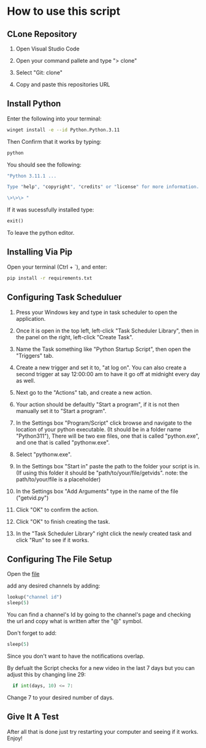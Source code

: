 # How to use this script

## CLone Repository

1. Open Visual Studio Code

2. Open your command pallete and type "> clone"

3. Select "Git: clone"

4. Copy and paste this repositories URL

## Install Python

Enter the following into your terminal:

```bash
winget install -e --id Python.Python.3.11
```

Then Confirm that it works by typing:

```bash
python
```

You should see the following:

```bash
"Python 3.11.1 ...

Type "help", "copyright", "credits" or "license" for more information.

\>\>\> "
```

If it was sucessfully installed type:

```python
exit()
```

To leave the python editor.

## Installing Via Pip

Open your terminal (Ctrl + `), and enter:

```bash
pip install -r requirements.txt
```

## Configuring Task Scheduluer

1. Press your Windows key and type in task scheduler to open the application.

2. Once it is open in the top left, left-click "Task Scheduler Library", then in the panel on the right, left-click "Create Task".

3. Name the Task something like "Python Startup Script", then open the "Triggers" tab.

4. Create a new trigger and set it to, "at log on". You can also create a second trigger at say 12:00:00 am to have it go off at midnight every day as well.

5. Next go to the "Actions" tab, and create a new action.

6. Your action should be defaultly "Start a program", if it is not then manually set it to "Start a program".

7. In the Settings box "Program/Script" click browse and navigate to the location of your python executable. (It should be in a folder name "Python311"), There will be two exe files, one that is called "python.exe", and one that is called "pythonw.exe".

8. Select "pythonw.exe".

9. In the Settings box "Start in" paste the path to the folder your script is in. (If using this folder it should be "path/to/your/file/getvids". note: the path/to/your/file is a placeholder)

10. In the Settings box "Add Arguments" type in the name of the file ("getvid.py")

11. Click "OK" to confirm the action.

12. Click "OK" to finish creating the task.

13. In the "Task Scheduler Library" right click the newly created task and click "Run" to see if it works.

## Configuring The File Setup

Open the [file](getvid.py)

add any desired channels by adding:

```python
lookup("channel id")
sleep(5)
```

You can find a channel's Id by going to the channel's page and checking the url and copy what is written after the "@" symbol.

Don't forget to add:

```python
sleep(5)
```

Since you don't want to have the notifications overlap.

By defualt the Script checks for a new video in the last 7 days but you can adjust this by changing line 29:

``` python
  if int(days, 10) <= 7:
```

Change 7 to your desired number of days.

## Give It A Test

After all that is done just try restarting your computer and seeing if it works.
Enjoy!
